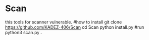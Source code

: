 # Scan
this tools for scanner vulnerable.
#how to install
git clone https://github.com/KADEZ-406/Scan
cd Scan
python install.py
#run
python3 scan.py
.
